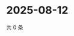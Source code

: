 # 2025-08-12

共 0 条

<!-- BEGIN ZHIHUQUESTIONS -->
<!-- 最后更新时间 Tue Aug 12 2025 10:43:33 GMT+0800 (China Standard Time) -->

<!-- END ZHIHUQUESTIONS -->
